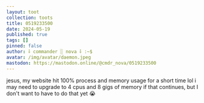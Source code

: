 ```yaml
---
layout: toot
collection: toots
title: 0519233500
date: 2024-05-19
published: true
tags: []
pinned: false
author: ⸸ commander ░ nova ⸸ :~$
avatar: /img/avatar/daemon.jpeg
mastodon: https://mastodon.online/@cmdr_nova/0519233500
---
```


jesus, my website hit 100% process and memory usage for a short time lol i may need to upgrade to 4 cpus and 8 gigs of memory if that continues, but I don't want to have to do that yet 😭
